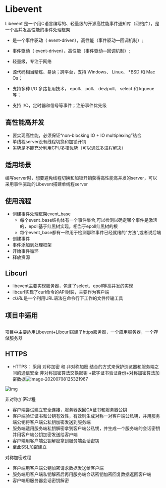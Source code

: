 # Libevent

Libevent 是一个用C语言编写的、轻量级的开源高性能事件通知库（网络库），是一个高并发高性能的事件处理框架

- 是一个事件驱动（ event-driven），高性能（事件驱动—回调机制）;

- 事件驱动（ event-driven），高性能（事件驱动—回调机制）;
- 轻量级，专注于网络
- 源代码相当精炼、易读；跨平台，支持 Windows、 Linux、 *BSD 和 Mac Os；
- 支持多种 I/O 多路复用技术， epoll、 poll、 dev/poll、 select 和 kqueue 等；
- 支持 I/O，定时器和信号等事件；注册事件优先级





## 高性能高并发

- 要实现高性能，必须保证“non-blocking IO + IO multiplexing”结合
- 单线程server没有线程切换和加锁开销
- 劣势是不能充分利用CPU多核优势（可以通过多进程解决）





## 适用场景

编写server时，想要避免线程切换和加锁开销获得高性能高并发的server，可以采用事件驱动的Libevent搭建单线程server



## 使用流程

- 创建事件处理框架event_base
  -  每个event_base结构体有一个事件集合,可以检测以确定哪个事件是激活的，epoll基于红黑树实现，相当于epoll红黑树的根
  - 每个event_base都有一种用于检测那种事件已经就绪的"方法",或者说后端
- 创建事件
- 事件添加到处理框架
- 开始事件循环
- 释放资源



## Libcurl

- libevent主要实现服务器，包含了select、epoll等高并发的实现
- libcurl实现了curl命令的API封装，主要作为客户端
- *cURL*是一个利用URL语法在命令行下工作的文件传输工具



## 项目中适用

## 

项目中主要适用Libevent+Libcurl搭建了https服务器，一个应用服务器，一个存储服务器









## HTTPS

- HTTPS： 采用 对称加密 和 非对称加密 结合的方式来保护浏览器和服务端之间的通信安全
  非对称加密算法交换密钥 +数字证书验证身份+对称加密算法加密数据![image-20200708125321967](C:\Users\Administrator\AppData\Roaming\Typora\typora-user-images\image-20200708125321967.png)

![img](https://img2018.cnblogs.com/blog/1249620/201811/1249620-20181108111555375-1370286956.png)

非对称加密过程

- 客户端尝试建立安全连接，服务器返回CA证书和服务器公钥
- 客户端验证证书和公钥有效性，有效则生成对称一对客户端公私钥，并用服务端公钥将客户端公私钥加密发送到服务端
- 服务端适用服务端私钥解密拿到客户端公私钥，并生成一个服务端的会话密钥并用客户端公钥加密发送给客户端
- 客户端用客户端公钥解密拿到服务端会话密钥
- 至此SSL加密建立

对称加密过程

- 客户端用客户端公钥加密请求数据发送给客户端
- 服务端用客户端私钥解密后再用服务端会话密钥加密回复数据返回客户端
- 客户端用服务器会话密钥解密